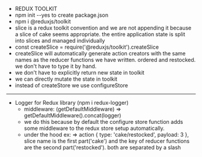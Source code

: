 - REDUX TOOLKIT
- npm init --yes to create package.json
- npm i @reduxjs/toolkit
- slice is a redux toolkit convention and we are not appending it because a slice of cake seems appropriate. the entire application state is split into slices and managed individually
- const createSlice = require('@reduxjs/toolkit').createSlice
- createSlice will automatically generate action creators with the same names as the reducer functions we have written. ordered and restocked. we don't have to type it by hand.
- we don't have to explicitly return new state in toolkit
- we can directly mutate the state in toolkit
- instead of createStore we use configureStore
------------------------------------
- Logger for Redux library (npm i redux-logger)
    - middleware: (getDefaultMiddleware) => getDefaultMiddleware().concat(logger)
    - we do this because by default the configure store function adds some middleware to the redux store setup automatically.
    - under the hood ex: => action { type: 'cake/restocked', payload: 3 }, slice name is the first part('cake') and the key of reducer functions are the second part('restocked'). both are separated by a slash